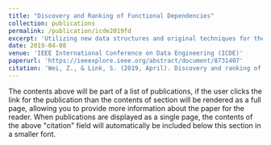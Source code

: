 ```yaml
---
title: "Discovery and Ranking of Functional Dependencies"
collection: publications
permalink: /publication/icde2019fd
excerpt: 'Utilizing new data structures and original techniques for the dynamic computation of stripped partitions, this paper introduces a new hybridization strategy that leverages memory for compuational efficiency.'
date: 2019-04-08
venue: 'IEEE International Conference on Data Engineering (ICDE)'
paperurl: 'https://ieeexplore.ieee.org/abstract/document/8731407'
citation: 'Wei, Z., & Link, S. (2019, April). Discovery and ranking of functional dependencies. In 2019 IEEE 35th International Conference on Data Engineering (ICDE) (pp. 1526-1537). IEEE.'
---
```


The contents above will be part of a list of publications, if the user clicks the link for the publication than the contents of section will be rendered as a full page, allowing you to provide more information about the paper for the reader. When publications are displayed as a single page, the contents of the above "citation" field will automatically be included below this section in a smaller font.
